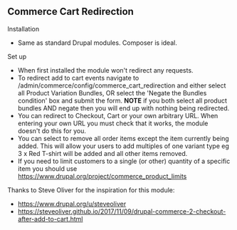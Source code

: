 ## Commerce Cart Redirection

Installation
* Same as standard Drupal modules. Composer is ideal.

Set up
* When first installed the module won't redirect any requests.
* To redirect add to cart events navigate to /admin/commerce/config/commerce_cart_redirection
and either select all Product Variation Bundles, OR select the 'Negate the Bundles condition' box and submit
the form.  **NOTE** if you both select all product bundles AND negate then you will end up with
nothing being redirected.
* You can redirect to Checkout, Cart or your own arbitrary URL. When entering your own URL you must check that it works,
 the module doesn't do this for you.
* You can select to remove all order items except the item currently being added. This will allow your users
to add multiples of one variant type eg 3 x Red T-shirt will be added and all other items removed.
* If you need to limit customers to a single (or other) quantity of a specific item you should use   
  https://www.drupal.org/project/commerce_product_limits

  
Thanks to Steve Oliver for the inspiration for this module:
* https://www.drupal.org/u/steveoliver
* https://steveoliver.github.io/2017/11/09/drupal-commerce-2-checkout-after-add-to-cart.html

